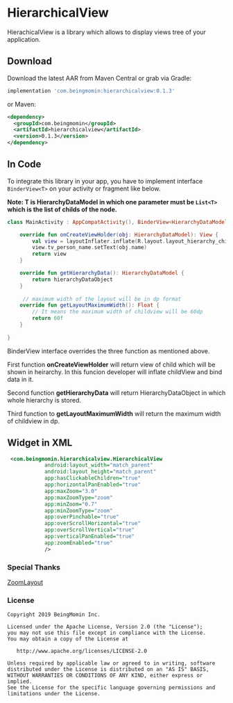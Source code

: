 # HierarchicalView

HierachicalView is a library which allows to display views tree  of your application.


## Download

Download the latest AAR from Maven Central or grab via Gradle:

```bash
implementation 'com.beingmomin:hierarchicalview:0.1.3'
```

or Maven:

```xml
<dependency>
  <groupId>com.beingmomin</groupId>
  <artifactId>hierarchicalview</artifactId>
  <version>0.1.3</version>
</dependency>
```


## In Code

To integrate this library in your app, you have to implement interface ```BinderView<T>``` on your activity or fragment like below. 
  
**Note: T is HierarchyDataModel in which one parameter must be ```List<T>``` which is the list of childs of the node.**  

```kotlin
class MainActivity : AppCompatActivity(), BinderView<HierarchyDataModel> {

    override fun onCreateViewHolder(obj: HierarchyDataModel): View {
        val view = layoutInflater.inflate(R.layout.layout_hierarchy_child, null)
        view.tv_person_name.setText(obj.name)
        return view
    }

    override fun getHierarchyData(): HierarchyDataModel {
        return hierarchyDataObject
    }
     
     // maximum width of the layout will be in dp format 
    override fun getLayoutMaximumWidth(): Float {
        // It means the maximum width of childview will be 60dp
        return 60f
    }
    
}
```

BinderView interface overrides the three function as mentioned above.

First function **onCreateViewHolder** will return view of child which will be shown in heirarchy. In this funcion developer will inflate childView and bind data in it.

Second function **getHierarchyData** will return HierarchyDataObject in which whole hierarchy is stored. 

Third function to **getLayoutMaximumWidth** will return the maximum width of childview in dp.

## Widget in XML

```xml
 <com.beingmomin.hierarchicalview.HierarchicalView
            android:layout_width="match_parent"
            android:layout_height="match_parent"
            app:hasClickableChildren="true"
            app:horizontalPanEnabled="true"
            app:maxZoom="3.0"
            app:maxZoomType="zoom"
            app:minZoom="0.7"
            app:minZoomType="zoom"
            app:overPinchable="true"
            app:overScrollHorizontal="true"
            app:overScrollVertical="true"
            app:verticalPanEnabled="true"
            app:zoomEnabled="true"
            />
```
### Special Thanks

[ZoomLayout](https://github.com/natario1/ZoomLayout)


### License
```
Copyright 2019 BeingMomin Inc.

Licensed under the Apache License, Version 2.0 (the "License");
you may not use this file except in compliance with the License.
You may obtain a copy of the License at

   http://www.apache.org/licenses/LICENSE-2.0

Unless required by applicable law or agreed to in writing, software
distributed under the License is distributed on an "AS IS" BASIS,
WITHOUT WARRANTIES OR CONDITIONS OF ANY KIND, either express or implied.
See the License for the specific language governing permissions and
limitations under the License.
```

